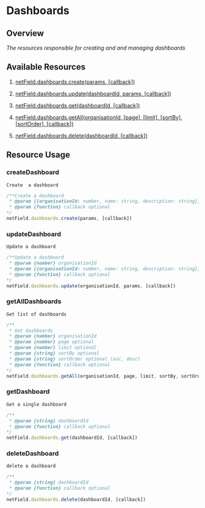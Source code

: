 # Dashboards

## Overview
*The resources responsible for creating and and managing dashboards*

## Available Resources

1. [netField.dashboards.create(params, [callback])](#createDashboard)

2. [netField.dashboards.update(dashboardId, params, [callback])](#updateDashboard)

3. [netField.dashboards.get(dashboardId, [callback])](#getDashboard)

4. [netField.dashboards.getAll(organisationId, [page], [limit], [sortBy], [sortOrder], [callback])](#getAllDashboards)

5. [netField.dashboards.delete(dashboardId, [callback])](#deleteDashboard)

## Resource Usage

### createDashboard

    Create  a dashboard

```javascript
/**Create a dashboard
 * @param {{organisationId: number, name: string, description: string}} params
 * @param {function} callback optional
*/
netField.dashboards.create(params, [callback])
```

### updateDashboard

    Update a dashboard

```javascript
/**Update a dashboard
 * @param {number} organisationId
 * @param {{organisationId: number, name: string, description: string}} params
 * @param {function} callback optional
*/
netField.dashboards.update(organisationId, params, [callback])
```

### getAllDashboards

    Get list of dashboards

```javascript
/**
 * Get dashboards
 * @param {number} organisationId
 * @param {number} page optional
 * @param {number} limit optional
 * @param {string} sortBy optional
 * @param {string} sortOrder optional (asc, desc)
 * @param {function} callback optional
*/
netField.dashboards.getAll(organisationId, page, limit, sortBy, sortOrder, [callback])
```

### getDashboard

    Get a single dashboard

```javascript
/**
 * @param {string} dashboardId
 * @param {function} callback optional
*/
netField.dashboards.get(dashboardId, [callback])
```

### deleteDashboard

    delete a dashboard

```javascript
/**
 * @param {string} dashboardId
 * @param {function} callback optional
*/
netField.dashboards.delete(dashboardId, [callback])
```


